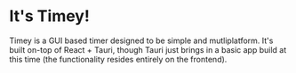 # It's Timey!

Timey is a GUI based timer designed to be simple and mutliplatform. It's built on-top of React + Tauri, though Tauri just brings in a basic app build at this time (the functionality resides entirely on the frontend).
